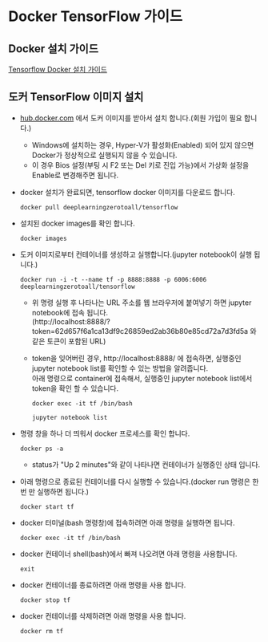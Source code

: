 # Docker TensorFlow 가이드

## Docker 설치 가이드

[Tensorflow Docker 설치 가이드](https://github.com/deeplearningzerotoall/TensorFlow/blob/master/docker_user_guide.md)

## 도커 TensorFlow 이미지 설치

- [hub.docker.com](http://hub.docker.com) 에서 도커 이미지를 받아서 설치 합니다.(회원 가입이 필요 합니다.)

    - Windows에 설치하는 경우, Hyper-V가 활성화(Enabled) 되어 있지 않으면 Docker가 정상적으로 실행되지 않을 수 있습니다.
    - 이 경우 Bios 설정(부팅 시 F2 또는 Del 키로 진입 가능)에서 가상화 설정을 Enable로 변경해주면 됩니다.

- docker 설치가 완료되면, tensorflow docker 이미지를 다운로드 합니다.

    `docker pull deeplearningzerotoall/tensorflow`

- 설치된 docker images를 확인 합니다.

    `docker images`

- 도커 이미지로부터 컨테이너를 생성하고 실행합니다.(jupyter notebook이 실행 됩니다.)

    `docker run -i -t --name tf -p 8888:8888 -p 6006:6006 deeplearningzerotoall/tensorflow`

    - 위 명령 실행 후 나타나는 URL 주소를 웹 브라우저에 붙여넣기 하면 jupyter notebook에 접속 됩니다.<br>
      (http://localhost:8888/?token=62d657f6a1ca13df9c26859ed2ab36b80e85cd72a7d3fd5a 와 같은 토큰이 포함된 URL)
    - token을 잊어버린 경우, http://localhost:8888/ 에 접속하면, 실행중인 jupyter notebook list를 확인할 수 있는 방법을 알려줍니다.<br>
      아래 명령으로 container에 접속해서, 실행중인 jupyter notebook list에서 token을 확인 할 수 있습니다.

      `docker exec -it tf /bin/bash`

      `jupyter notebook list`


- 명령 창을 하나 더 띄워서 docker 프로세스를 확인 합니다.

    `docker ps -a`

    - status가 "Up 2 minutes"와 같이 나타나면 컨테이너가 실행중인 상태 입니다.

- 아래 명령으로 종료된 컨테이너를 다시 실행할 수 있습니다.(docker run 명령은 한번 만 실행하면 됩니다.)

    `docker start tf`

- docker 터미널(bash 명령창)에 접속하려면 아래 명령을 실행하면 됩니다.

    `docker exec -it tf /bin/bash`

- docker 컨테이너 shell(bash)에서 빠져 나오려면 아래 명령을 사용합니다.

    `exit`

- docker 컨테이너를 종료하려면 아래 명령을 사용 합니다.

    `docker stop tf`

- docker 컨테이너를 삭제하려면 아래 명령을 사용 합니다.

    `docker rm tf`